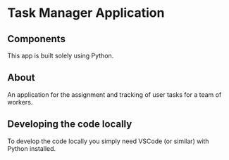 # Task Manager Application

## Components
This app is built solely using Python.

## About
An application for the assignment and tracking of user tasks for a team of workers. 

## Developing the code locally
To develop the code locally you simply need VSCode (or similar) with Python installed.
